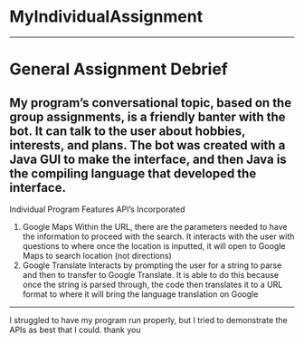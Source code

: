 # MyIndividualAssignment

---
# General Assignment Debrief
My program’s conversational topic, based on the group assignments, is a friendly banter with the bot. It can talk to the user about hobbies, interests, and plans. The bot was created with a Java GUI to make the interface, and then Java is the compiling language that developed the interface.
---
Individual Program Features
API’s Incorporated
1. Google Maps
Within the URL, there are the parameters needed to have the information to proceed with the search. It interacts with the user with questions to where once the location is inputted, it will open to Google Maps to search location (not directions)
2. Google Translate
Interacts by prompting the user for a string to parse and then to transfer to Google Translate. It is able to do this because once the string is parsed through, the code then translates it to a URL format to where it will bring the language translation on Google
---
I struggled to have my program run properly, but I tried to demonstrate the APIs as best that I could. thank you

